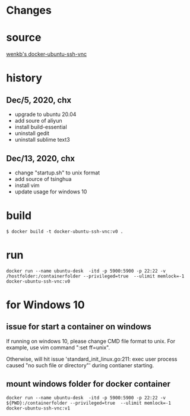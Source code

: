 Changes
===

# source
[wenkb's docker-ubuntu-ssh-vnc](https://github.com/wenkb/docker-ubuntu-ssh-vnc)

# history

## Dec/5, 2020, chx
- upgrade to ubuntu 20.04
- add soure of aliyun
- install build-essential
- uninstall gedit
- uninstall sublime text3

## Dec/13, 2020, chx
- change "startup.sh" to unix format
- add source of tsinghua
- install vim
- update usage for windows 10

# build
```
$ docker build -t docker-ubuntu-ssh-vnc:v0 . 
```

# run
```
docker run --name ubuntu-desk  -itd -p 5900:5900 -p 22:22 -v /hostfolder:/containerfolder --privileged=true  --ulimit memlock=-1   docker-ubuntu-ssh-vnc:v0
```

# for Windows 10

## issue for start a container on windows
If running on windows 10, please change CMD file format to unix.
For example, use vim command ":set ff=unix".

Otherwise, will hit issue 'standard_init_linux.go:211: exec user process caused "no such file or directory"' during contianer starting.

## mount windows folder for docker container
```
docker run --name ubuntu-desk  -itd -p 5900:5900 -p 22:22 -v ${PWD}:/containerfolder --privileged=true  --ulimit memlock=-1   docker-ubuntu-ssh-vnc:v1
```
